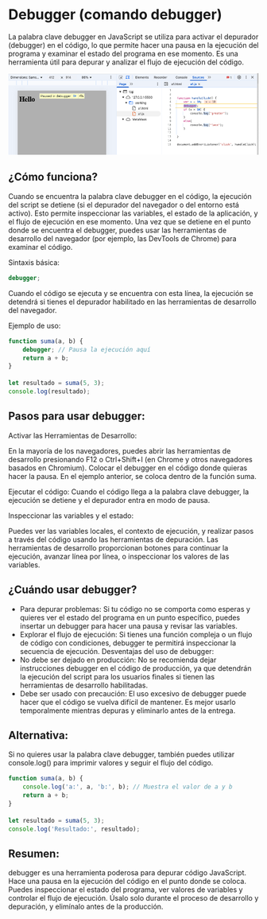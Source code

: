 # Debugger (comando debugger)

La palabra clave debugger en JavaScript se utiliza para activar el depurador (debugger) en el código, lo que permite hacer una pausa en la ejecución del programa y examinar el estado del programa en ese momento. Es una herramienta útil para depurar y analizar el flujo de ejecución del código.

![debugger](../x-assets/UF1842/debugger.png)

## ¿Cómo funciona?
Cuando se encuentra la palabra clave debugger en el código, la ejecución del script se detiene (si el depurador del navegador o del entorno está activo). Esto permite inspeccionar las variables, el estado de la aplicación, y el flujo de ejecución en ese momento. Una vez que se detiene en el punto donde se encuentra el debugger, puedes usar las herramientas de desarrollo del navegador (por ejemplo, las DevTools de Chrome) para examinar el código.

Sintaxis básica:
```javascript
debugger;
```
Cuando el código se ejecuta y se encuentra con esta línea, la ejecución se detendrá si tienes el depurador habilitado en las herramientas de desarrollo del navegador.

Ejemplo de uso:
```javascript
function suma(a, b) {
    debugger; // Pausa la ejecución aquí
    return a + b;
}

let resultado = suma(5, 3);
console.log(resultado);
```

## Pasos para usar debugger:
Activar las Herramientas de Desarrollo:

En la mayoría de los navegadores, puedes abrir las herramientas de desarrollo presionando F12 o Ctrl+Shift+I (en Chrome y otros navegadores basados en Chromium).
Colocar el debugger en el código donde quieras hacer la pausa. En el ejemplo anterior, se coloca dentro de la función suma.

Ejecutar el código: Cuando el código llega a la palabra clave debugger, la ejecución se detiene y el depurador entra en modo de pausa.

Inspeccionar las variables y el estado:

Puedes ver las variables locales, el contexto de ejecución, y realizar pasos a través del código usando las herramientas de depuración.
Las herramientas de desarrollo proporcionan botones para continuar la ejecución, avanzar línea por línea, o inspeccionar los valores de las variables.

## ¿Cuándo usar debugger?
- Para depurar problemas: Si tu código no se comporta como esperas y quieres ver el estado del programa en un punto específico, puedes insertar un debugger para hacer una pausa y revisar las variables.
- Explorar el flujo de ejecución: Si tienes una función compleja o un flujo de código con condiciones, debugger te permitirá inspeccionar la secuencia de ejecución.
Desventajas del uso de debugger:
- No debe ser dejado en producción: No se recomienda dejar instrucciones debugger en el código de producción, ya que detendrán la ejecución del script para los usuarios finales si tienen las herramientas de desarrollo habilitadas.
- Debe ser usado con precaución: El uso excesivo de debugger puede hacer que el código se vuelva difícil de mantener. Es mejor usarlo temporalmente mientras depuras y eliminarlo antes de la entrega.

## Alternativa:
Si no quieres usar la palabra clave debugger, también puedes utilizar console.log() para imprimir valores y seguir el flujo del código.

```javascript
function suma(a, b) {
    console.log('a:', a, 'b:', b); // Muestra el valor de a y b
    return a + b;
}

let resultado = suma(5, 3);
console.log('Resultado:', resultado);
```

## Resumen:
debugger es una herramienta poderosa para depurar código JavaScript.
Hace una pausa en la ejecución del código en el punto donde se coloca.
Puedes inspeccionar el estado del programa, ver valores de variables y controlar el flujo de ejecución.
Úsalo solo durante el proceso de desarrollo y depuración, y elimínalo antes de la producción.






